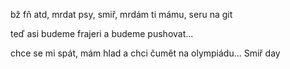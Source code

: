 bž fň atd, mrdat psy, smiř, mrdám ti mámu, seru na git

teď asi budeme frajeri a budeme pushovat...

chce se mi spát, mám hlad a chci čumět na olympiádu... Smiř day 
